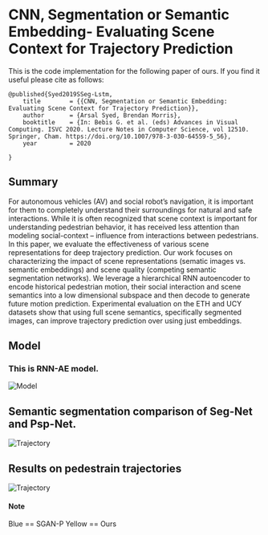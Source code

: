 # CNN, Segmentation or Semantic Embedding- Evaluating Scene Context for Trajectory Prediction
This is the code implementation for the following paper of ours. If you find it useful please cite as follows:

```
@published{Syed2019SSeg-Lstm,
    title        = {{CNN, Segmentation or Semantic Embedding: Evaluating Scene Context for Trajectory Prediction}},
    author       = {Arsal Syed, Brendan Morris},
    booktitle    = {In: Bebis G. et al. (eds) Advances in Visual Computing. ISVC 2020. Lecture Notes in Computer Science, vol 12510. Springer, Cham. https://doi.org/10.1007/978-3-030-64559-5_56},
    year         = 2020
    
}
```

## Summary
 For autonomous vehicles (AV) and social robot’s navigation, it is important for them to completely understand their surroundings for natural and safe interactions. While it is often recognized that scene context is important for understanding pedestrian behavior, it has received less attention than modeling social-context – influence from interactions between pedestrians.  In this paper, we evaluate the effectiveness of various scene representations for deep trajectory prediction. Our work focuses on characterizing the impact of scene representations (sematic images vs. semantic embeddings) and scene quality (competing semantic segmentation networks). We leverage a hierarchical RNN autoencoder to encode historical pedestrian motion, their social interaction and scene semantics into a low dimensional subspace and then decode to generate future motion prediction. Experimental evaluation on the ETH and UCY datasets show that using full scene semantics, specifically segmented images, can improve trajectory prediction over using just embeddings. 

## Model 
### This is RNN-AE model.
![Model](https://github.com/arsalhuda24/VAE-Trajectory-Prediction/blob/master/images/model1.png)


## Semantic segmentation comparison of Seg-Net and Psp-Net. 
![Trajectory](https://github.com/arsalhuda24/VAE-Trajectory-Prediction/blob/master/images/PSP-NET.png)


## Results on pedestrain trajectories 
![Trajectory](https://github.com/arsalhuda24/VAE-Trajectory-Prediction/blob/master/images/results.png)
#### Note 
Blue == SGAN-P
Yellow == Ours
